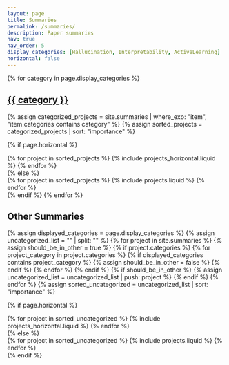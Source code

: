 ```yaml
---
layout: page
title: Summaries
permalink: /summaries/
description: Paper summaries
nav: true
nav_order: 5
display_categories: [Hallucination, Interpretability, ActiveLearning]
horizontal: false
---
```


<!-- pages/summaries.md -->
<div class="projects">

<!-- Display categorized projects -->
  {% for category in page.display_categories %}
  <a id="{{ category }}" href=".#{{ category }}">
    <h2 class="category">{{ category }}</h2>
  </a>
 {% assign categorized_projects = site.summaries | where_exp: "item", "item.categories contains category" %}
  {% assign sorted_projects = categorized_projects | sort: "importance" %}
  <!-- Generate cards for each project -->
  {% if page.horizontal %}
  <div class="container">
    <div class="row row-cols-1 row-cols-md-2">
    {% for project in sorted_projects %}
      {% include projects_horizontal.liquid %}
    {% endfor %}
    </div>
  </div>
  {% else %}
  <div class="row row-cols-1 row-cols-md-3">
    {% for project in sorted_projects %}
      {% include projects.liquid %}
    {% endfor %}
  </div>
  {% endif %}
  {% endfor %}
<h2 class="category">Other Summaries</h2>
  {% assign displayed_categories = page.display_categories %}
  {% assign uncategorized_list = "" | split: "" %} 
    {% for project in site.summaries %}
    {% assign should_be_in_other = true %}
    {% if project.categories %}
      {% for project_category in project.categories %}
        {% if displayed_categories contains project_category %}
          {% assign should_be_in_other = false %}
        {% endif %}
      {% endfor %}
    {% endif %}
    {% if should_be_in_other %}
      {% assign uncategorized_list = uncategorized_list | push: project %}
    {% endif %}
  {% endfor %}
  {% assign sorted_uncategorized = uncategorized_list | sort: "importance" %}

{% if page.horizontal %}
<div class="container">
  <div class="row row-cols-1 row-cols-md-2">
  {% for project in sorted_uncategorized %}
    {% include projects_horizontal.liquid %}
  {% endfor %}
  </div>
</div>
{% else %}
<div class="row row-cols-1 row-cols-md-3">
  {% for project in sorted_uncategorized %}
    {% include projects.liquid %}
  {% endfor %}
</div>
{% endif %}
</div>